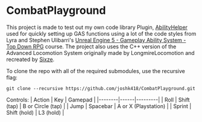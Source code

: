 # CombatPlayground

This project is made to test out my own code library Plugin, [AbilityHelper](https://github.com/joshk418/AbilityHelper) used for quickly setting up GAS functions using a lot of the code styles from Lyra and Stephen Ulibarri's [Unreal Engine 5 - Gameplay Ability System - Top Down RPG](https://www.udemy.com/course/unreal-engine-5-gas-top-down-rpg/) course. The project also uses the C++ version of the Advanced Locomotion System originally made by LongmireLocomotion and recreated by [Sixze](https://github.com/Sixze/ALS-Refactored).

To clone the repo with all of the required submodules, use the recursive flag:

`git clone --recursive https://github.com/joshk418/CombatPlayground.git`

Controls:
| Action | Key | Gamepad |
|--------|------|---------|
| Roll | Shift (tap) | B or Circle (tap) |
| Jump | Spacebar | A or X (Playstation) |
| Sprint | Shift (hold) | L3 (hold) |
